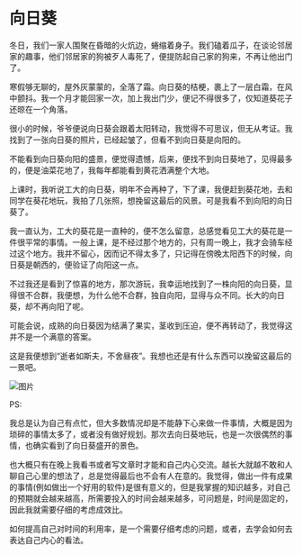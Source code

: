 # 向日葵

冬日，我们一家人围聚在昏暗的火炕边，蜷缩着身子。我们磕着瓜子，在谈论邻居家的趣事，他们邻居家的狗被歹人毒死了，便提防起自己家的狗来，不再让他出门了。

寒假够无聊的，屋外灰蒙蒙的，全落了霜。向日葵的桔梗，裹上了一层白霜，在风中颤抖。我一个月才能回家一次，加上我出门少，便记不得很多了，仅知道葵花子还晾在一个角落。

很小的时候，爷爷便说向日葵会跟着太阳转动，我觉得不可思议，但无从考证。我找到了一张向日葵的照片，已经起皱了，但看不到向日葵是向阳的。

不能看到向日葵向阳的盛景，便觉得遗憾，后来，便找不到向日葵地了，见得最多的，便是油菜花地了，我每年都能看到黄花洒满整个大地。

上课时，我听说工大的向日葵，明年不会再种了，下了课，我便赶到葵花地，去和同学在葵花地玩，我拍了几张照，想挽留这最后的风景。可是我看不到向阳的向日葵了。

我一直认为，工大的葵花是一直种的，便不怎么留意，总感觉看见工大的葵花是一件很平常的事情。一般上课，是不经过那个地方的，只有周一晚上，我才会骑车经过这个地方。我并不留心，因而记不得太多了，只记得在傍晚太阳西下的时候，向日葵是朝西的，便验证了向阳这一点。

不过我还是看到了惊喜的地方，那次游玩，我幸运地找到了一株向阳的向日葵，显得很不合群，我便想，为什么他不合群，独自向阳，显得与众不同。长大的向日葵，却不再向阳了呢。

可能会说，成熟的向日葵因为结满了果实，茎收到压迫，便不再转动了，我觉得这并不是一个满意的答案。

这是我便想到“逝者如斯夫，不舍昼夜”。我想也还是有什么东西可以挽留这最后的一景吧。

![图片](../assets/img/向日葵.jpg)

PS:

我总是认为自己有点忙，但大多数情况却是不能静下心来做一件事情，大概是因为琐碎的事情太多了，或者没有做好规划。那次去向日葵地玩，也是一次很偶然的事情，也确实看到了向日葵盛开的景色。

也大概只有在晚上我看书或者写文章时才能和自己内心交流。越长大就越不敢和人聊自己心里的想法了，总是觉得最后也不会有人在意的。我觉得，做出一件有成果的事情(例如做出一个好用的软件)是很有意义的，但是我掌握的知识越多，对自己的预期就会越来越高，所需要投入的时间会越来越多，可问题是，时间是固定的，因此我就需要仔细的考虑成效比。

如何提高自己对时间的利用率，是一个需要仔细考虑的问题，或者，去学会如何去表达自己内心的看法。